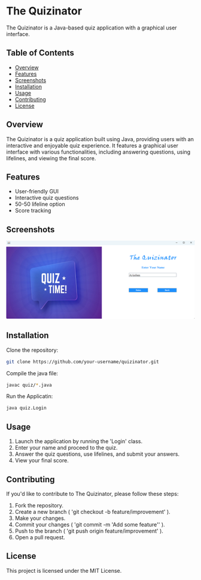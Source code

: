 # The Quizinator

The Quizinator is a Java-based quiz application with a graphical user interface.

## Table of Contents

- [Overview](#overview)
- [Features](#features)
- [Screenshots](#screenshots)
- [Installation](#installation)
- [Usage](#usage)
- [Contributing](#contributing)
- [License](#license)

## Overview

The Quizinator is a quiz application built using Java, providing users with an interactive and enjoyable quiz experience. It features a graphical user interface with various functionalities, including answering questions, using lifelines, and viewing the final score.

## Features

- User-friendly GUI
- Interactive quiz questions
- 50-50 lifeline option
- Score tracking

## Screenshots

![Login](icons/R1.png)


## Installation

Clone the repository:

```bash
git clone https://github.com/your-username/quizinator.git
```
Compile the java file:

```bash
javac quiz/*.java
```
Run the Applicatin:

```bash
java quiz.Login
```



## Usage
1. Launch the application by running the 'Login' class.
1. Enter your name and proceed to the quiz.
1. Answer the quiz questions, use lifelines, and submit your answers.
1. View your final score.

## Contributing

If you'd like to contribute to The Quizinator, please follow these steps:
1. Fork the repository.
2. Create a new branch ( 'git checkout -b feature/improvement' ).
3. Make your changes.
4. Commit your changes ( 'git commit -m 'Add some feature'' ).
5. Push to the branch ( 'git push origin feature/improvement' ).
6. Open a pull request.

## License

This project is licensed under the MIT License.
